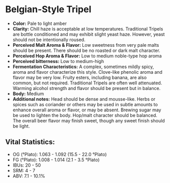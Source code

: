 # Belgian-Style Tripel

- **Color:** Pale to light amber
- **Clarity:** Chill haze is acceptable at low temperatures. Traditional Tripels are bottle conditioned and may exhibit slight yeast haze. However, yeast should not be intentionally roused.
- **Perceived Malt Aroma & Flavor:** Low sweetness from very pale malts should be present. There should be no roasted or dark malt character.
- **Perceived Hop Aroma & Flavor:** Low to medium noble-type hop aroma
- **Perceived bitterness:** Low to medium-high
- **Fermentation Characteristics:** A complex, sometimes mildly spicy, aroma and flavor characterize this style. Clove-like phenolic aroma and flavor may be very low. Fruity esters, including banana, are also common, but not required. Traditional Tripels are often well attenuated. Warming alcohol strength and flavor should be present but in balance.
- **Body:** Medium
- **Additional notes:** Head should be dense and mousse-like. Herbs or spices such as coriander or others may be used in subtle amounts to enhance overall aroma or flavor, or may be absent. Brewing sugar may be used to lighten the body. Hop/malt character should be balanced. The overall beer flavor may finish sweet, though any sweet finish should be light.

## Vital Statistics:

- OG (°Plato): 1.063 - 1.092 (15.5 - 22.0 °Plato)
- FG (°Plato): 1.008 - 1.014 (2.1 - 3.5 °Plato)
- IBUs: 20 - 50
- SRM: 4 - 7
- ABV: 7.1 - 10.1% 
